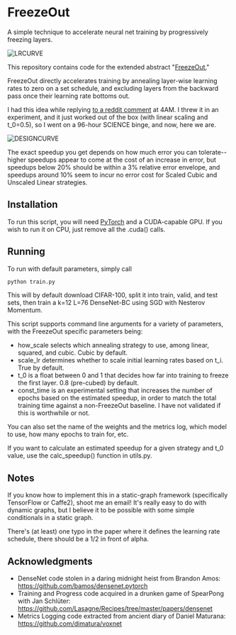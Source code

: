 # FreezeOut
A simple technique to accelerate neural net training by progressively freezing layers.

![LRCURVE](http://i.imgur.com/yKE9pzG.gif)

This repository contains code for the extended abstract "[FreezeOut.](https://arxiv.org/abs/1706.04983)" 

FreezeOut directly accelerates training by annealing layer-wise learning rates to zero on a set schedule, and excluding layers from the backward pass once their learning rate bottoms out.

I had this idea while replying [to a reddit comment](https://www.reddit.com/r/MachineLearning/comments/6goyh5/r_forward_thinking_building_and_training_neural/dis12qh/) at 4AM. I threw it in an experiment, and it just worked out of the box (with linear scaling and t_0=0.5), so I went on a 96-hour SCIENCE binge, and now, here we are.

![DESIGNCURVE](http://i.imgur.com/lsa1pRq.png)

The exact speedup you get depends on how much error you can tolerate--higher speedups appear to come at the cost of an increase in error, but speedups below 20% should be within a 3% relative error envelope, and speedups around 10% seem to incur no error cost for Scaled Cubic and Unscaled Linear strategies.

## Installation
To run this script, you will need [PyTorch](http://pytorch.org) and a CUDA-capable GPU. If you wish to run it on CPU, just remove all the .cuda() calls.

## Running
To run with default parameters, simply call

```sh
python train.py
```

This will by default download CIFAR-100, split it into train, valid, and test sets, then train a k=12 L=76 DenseNet-BC using SGD with Nesterov Momentum.

This script supports command line arguments for a variety of parameters, with the FreezeOut specific parameters being:
- how_scale selects which annealing strategy to use, among linear, squared, and cubic. Cubic by default.
- scale_lr determines whether to scale initial learning rates based on t_i. True by default.
- t_0 is a float between 0 and 1 that decides how far into training to freeze the first layer. 0.8 (pre-cubed) by default.
- const_time is an experimental setting that increases the number of epochs based on the estimated speedup, in order to match the total training time against a non-FreezeOut baseline. I have not validated if this is worthwhile or not.

You can also set the name of the weights and the metrics log, which model to use, how many epochs to train for, etc.

If you want to calculate an estimated speedup for a given strategy and t_0 value, use the calc_speedup() function in utils.py.

## Notes
If you know how to implement this in a static-graph framework (specifically TensorFlow or Caffe2), shoot me an email! It's really easy to do with dynamic graphs, but I believe it to be possible with some simple conditionals in a static graph. 

There's (at least) one typo in the paper where it defines the learning rate schedule, there should be a 1/2 in front of alpha.

## Acknowledgments
- DenseNet code stolen in a daring midnight heist from Brandon Amos: https://github.com/bamos/densenet.pytorch
- Training and Progress code acquired in a drunken game of SpearPong with Jan Schlüter: https://github.com/Lasagne/Recipes/tree/master/papers/densenet
- Metrics Logging code extracted from ancient diary of Daniel Maturana: https://github.com/dimatura/voxnet
